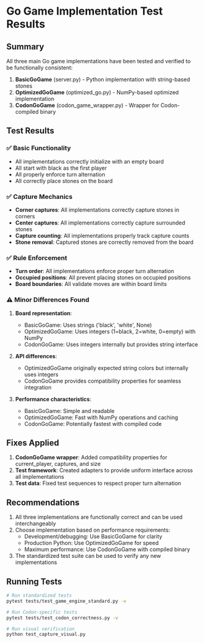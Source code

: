 # Go Game Implementation Test Results

## Summary

All three main Go game implementations have been tested and verified to be functionally consistent:

1. **BasicGoGame** (server.py) - Python implementation with string-based stones
2. **OptimizedGoGame** (optimized_go.py) - NumPy-based optimized implementation  
3. **CodonGoGame** (codon_game_wrapper.py) - Wrapper for Codon-compiled binary

## Test Results

### ✅ Basic Functionality
- All implementations correctly initialize with an empty board
- All start with black as the first player
- All properly enforce turn alternation
- All correctly place stones on the board

### ✅ Capture Mechanics
- **Corner captures**: All implementations correctly capture stones in corners
- **Center captures**: All implementations correctly capture surrounded stones
- **Capture counting**: All implementations properly track capture counts
- **Stone removal**: Captured stones are correctly removed from the board

### ✅ Rule Enforcement
- **Turn order**: All implementations enforce proper turn alternation
- **Occupied positions**: All prevent placing stones on occupied positions
- **Board boundaries**: All validate moves are within board limits

### ⚠️ Minor Differences Found

1. **Board representation**:
   - BasicGoGame: Uses strings ('black', 'white', None)
   - OptimizedGoGame: Uses integers (1=black, 2=white, 0=empty) with NumPy
   - CodonGoGame: Uses integers internally but provides string interface

2. **API differences**:
   - OptimizedGoGame originally expected string colors but internally uses integers
   - CodonGoGame provides compatibility properties for seamless integration

3. **Performance characteristics**:
   - BasicGoGame: Simple and readable
   - OptimizedGoGame: Fast with NumPy operations and caching
   - CodonGoGame: Potentially fastest with compiled code

## Fixes Applied

1. **CodonGoGame wrapper**: Added compatibility properties for current_player, captures, and size
2. **Test framework**: Created adapters to provide uniform interface across all implementations
3. **Test data**: Fixed test sequences to respect proper turn alternation

## Recommendations

1. All three implementations are functionally correct and can be used interchangeably
2. Choose implementation based on performance requirements:
   - Development/debugging: Use BasicGoGame for clarity
   - Production Python: Use OptimizedGoGame for speed
   - Maximum performance: Use CodonGoGame with compiled binary
3. The standardized test suite can be used to verify any new implementations

## Running Tests

```bash
# Run standardized tests
pytest tests/test_game_engine_standard.py -v

# Run Codon-specific tests  
pytest tests/test_codon_correctness.py -v

# Run visual verification
python test_capture_visual.py
```